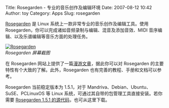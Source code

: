 Title: Rosegarden - 专业的音乐创作及编辑环境
Date: 2007-08-12 10:42
Author: toy
Category: Apps
Slug: rosegarden

[Rosegarden](http://www.rosegardenmusic.com/) 是 Linux
系统上一款非常专业的音乐创作及编辑工具。使用
Rosegarden，你可以完成诸如音频录制与编辑、混音及添加音效、MIDI
音序编辑、以及乐谱编辑等音乐方面的处理任务。

[![Rosegarden](http://i.linuxtoy.org/i/2007/08/rosegarden_s.png)](http://i.linuxtoy.org/i/2007/08/rosegarden.png)  
*Rosegarden 屏幕截图*

在 Rosegarden
网站上提供了一篇[漫游文章](http://www.rosegardenmusic.com/tour/)，据此你可以对
Rosegarden 的主要特性有个大致的了解。此外，Rosegarden
也有完善的教程、手册和文档可以参考。

Rosegarden 当前稳定版本为 1.5.1，对于
Mandriva、Debian、Ubuntu、SuSE、PCLinuxOS 等 Linux
系统，可通过其自带的包管理工具直接安装。若你需要 [Rosegarden 1.5.1
的源代码](http://www.rosegardenmusic.com/getting/)，也可从这里下载。
